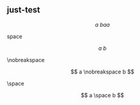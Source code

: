 ## just-test


$$
a ~ baa 
$$

space

$$
a \  b 
$$

\nobreakspace

$$
a \nobreakspace b 
$$

\space

$$
a \space b 
$$

